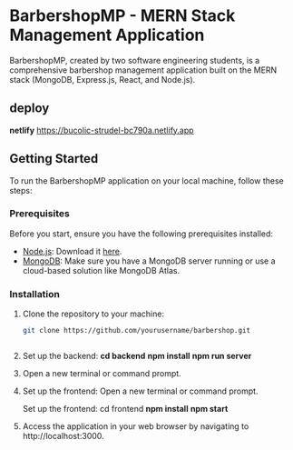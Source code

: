 # BarbershopMP - MERN Stack Management Application

BarbershopMP, created by two software engineering students, is a comprehensive barbershop management application built on the MERN stack (MongoDB, Express.js, React, and Node.js).

## deploy

**netlify** https://bucolic-strudel-bc790a.netlify.app

## Getting Started

To run the BarbershopMP application on your local machine, follow these steps:

### Prerequisites

Before you start, ensure you have the following prerequisites installed:

- [Node.js](https://nodejs.org/): Download it [here](https://nodejs.org/).
- [MongoDB](https://www.mongodb.com/): Make sure you have a MongoDB server running or use a cloud-based solution like MongoDB Atlas.

### Installation

1. Clone the repository to your machine:

   ```bash
   git clone https://github.com/yourusername/barbershop.git



   ```

2. Set up the backend:
   **cd backend**
   **npm install**
   **npm run server**

3. Open a new terminal or command prompt.

4. Set up the frontend:
   Open a new terminal or command prompt.

   Set up the frontend:
   cd frontend
   **npm install**
   **npm start**

5. Access the application in your web browser by navigating to http://localhost:3000.
